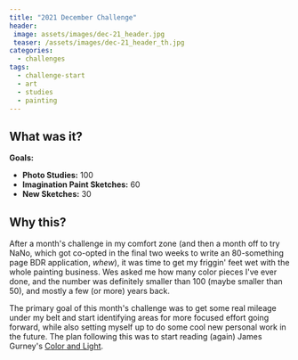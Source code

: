 ```yaml
---
title: "2021 December Challenge"
header:
 image: assets/images/dec-21_header.jpg
 teaser: /assets/images/dec-21_header_th.jpg
categories:
  - challenges
tags:
  - challenge-start
  - art
  - studies
  - painting
---
```

## What was it?

**Goals:**
- **Photo Studies:** 100
- **Imagination Paint Sketches:** 60
- **New Sketches:** 30

## Why this?

After a month's challenge in my comfort zone (and then a month off to try NaNo, which got co-opted in the final two weeks to write an 80-something page BDR application, *whew*), it was time to get my friggin' feet wet with the whole painting business. Wes asked me how many color pieces I've ever done, and the number was definitely smaller than 100 (maybe smaller than 50), and mostly a few (or more) years back. 

The primary goal of this month's challenge was to get some real mileage under my belt and start identifying areas for more focused effort going forward, while also setting myself up to do some cool new personal work in the future. The plan following this was to start reading (again) James Gurney's [Color and Light](https://jamesgurney.com/products/color-and-light-a-guide-for-the-realist-painter-signed-by-james-gurney).